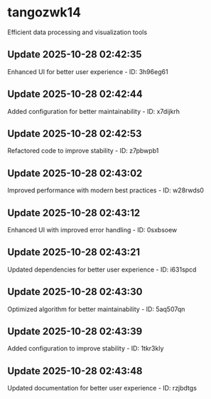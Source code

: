 # tangozwk14
Efficient data processing and visualization tools

## Update 2025-10-28 02:42:35
Enhanced UI for better user experience - ID: 3h96eg61


## Update 2025-10-28 02:42:44
Added configuration for better maintainability - ID: x7dijkrh


## Update 2025-10-28 02:42:53
Refactored code to improve stability - ID: z7pbwpb1


## Update 2025-10-28 02:43:02
Improved performance with modern best practices - ID: w28rwds0


## Update 2025-10-28 02:43:12
Enhanced UI with improved error handling - ID: 0sxbsoew


## Update 2025-10-28 02:43:21
Updated dependencies for better user experience - ID: i631spcd


## Update 2025-10-28 02:43:30
Optimized algorithm for better maintainability - ID: 5aq507qn


## Update 2025-10-28 02:43:39
Added configuration to improve stability - ID: 1tkr3kly


## Update 2025-10-28 02:43:48
Updated documentation for better user experience - ID: rzjbdtgs

